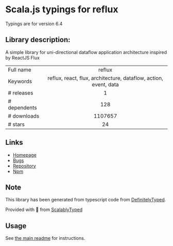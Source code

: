 
# Scala.js typings for reflux

Typings are for version 6.4

## Library description:
A simple library for uni-directional dataflow application architecture inspired by ReactJS Flux

|                    |                 |
| ------------------ | :-------------: |
| Full name          | reflux |
| Keywords           | reflux, react, flux, architecture, dataflow, action, event, data |
| # releases         | 1 |
| # dependents       | 128 |
| # downloads        | 1107657 |
| # stars            | 24 |

## Links
- [Homepage](https://github.com/reflux/refluxjs#readme)
- [Bugs](https://github.com/reflux/refluxjs/issues)
- [Repository](https://github.com/reflux/refluxjs)
- [Npm](https://www.npmjs.com/package/reflux)
    


## Note
This library has been generated from typescript code from [DefinitelyTyped](https://definitelytyped.org).

Provided with :purple_heart: from [ScalablyTyped](https://github.com/oyvindberg/ScalablyTyped)

## Usage
See [the main readme](../../readme.md) for instructions.


